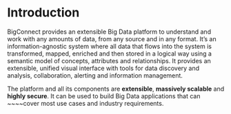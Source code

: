 # Introduction

BigConnect provides an extensible Big Data platform to understand and work with any amounts of data, from any source and in any format. It’s an information-agnostic system where all data that flows into the system is transformed, mapped, enriched and then stored in a logical way using a semantic model of concepts, attributes and relationships. It provides an extensible, unified visual interface with tools for data discovery and analysis, collaboration, alerting and information management.

The platform and all its components are **extensible**, **massively scalable** and **highly secure**. It can be used to build Big Data applications that can ~~~~cover most use cases and industry requirements.



